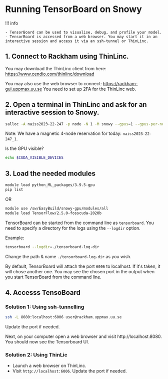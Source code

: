 # Running TensorBoard on Snowy

!!! info

    - TensorBoard can be used to visualise, debug, and profile your model.
    - TensorBoard is accessed from a web browser. You may start it in an interactive session and access it via an ssh-tunnel or ThinLinc.

## 1. Connect to Rackham using ThinLinc.

You may download the ThinLinc client from here:
https://www.cendio.com/thinlinc/download

You may also use the web browser to connect:
https://rackham-gui.uppmax.uu.se
You need to set up 2FA for the ThinLinc web.

## 2. Open a terminal in ThinLinc and ask for an interactive session to Snowy.

```bash
salloc -A naiss2023-22-247 -p node -N 1 -M snowy --gpus=1 --gpus-per-node=1 -t 04:00:00
```

Note: We have a magnetic 4-node reservation for today: `naiss2023-22-247_1`.

Is the GPU visible?
```bash
echo $CUDA_VISIBLE_DEVICES
```

## 3. Load the needed modules

```bash
module load python_ML_packages/3.9.5-gpu
pip list
```
OR

```bash
module use /sw/EasyBuild/snowy-gpu/modules/all
module load TensorFlow/2.5.0-fosscuda-2020b
```

TensorBoard can be started from the command line as `tensorboard`. You need to specify a directory for the logs using the `--logdir` option.

Example:
```bash
tensorboard --logdir=./tensorboard-log-dir
```
Change the path & name `./tensorboard-log-dir` as you wish.

By default, TensorBoard will attach the port `6006` to localhost. If it's taken, it will chose another one. You may see the chosen port in the output when you start TensorBoard from the command line.

## 4. Accesss TensoBoard

### Solution 1: Using ssh-tunnelling

```bash
ssh -L 8080:localhost:6006 user@rackham.uppmax.uu.se
```
Update the port if needed.

Next, on your computer open a web browser and visit http://localhost:8080. You should now see the Tensorboard UI.


### Solution 2: Using ThinLic

- Launch a web browser on ThinLinc.
- Visit `http://localhost:6006`. Update the port if needed.


